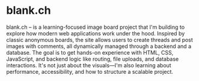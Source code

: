 
# blank.ch

blank.ch – is a learning-focused image board project that I'm building to explore how modern web applications work under the hood. Inspired by classic anonymous boards, the site allows users to create threads and post images with comments, all dynamically managed through a backend and a database. The goal is to get hands-on experience with HTML, CSS, JavaScript, and backend logic like routing, file uploads, and database interactions. It's not just about the visuals—I'm also learning about performance, accessibility, and how to structure a scalable project. 

